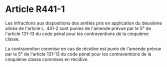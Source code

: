 # Article R441-1

Les infractions aux dispositions des arrêtés pris en application du deuxième alinéa de l'article L. 441-2 sont punies de l'amende prévue par le 5° de l'article 131-13 du code pénal pour les contraventions de la cinquième classe.

La contravention commise en cas de récidive est punie de l'amende prévue par le 5° de l'article 131-13 du code pénal pour les contraventions de la cinquième classe commises en récidive.
